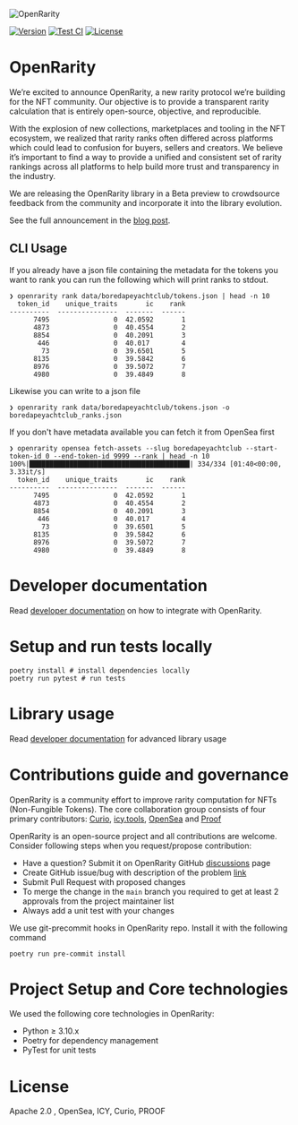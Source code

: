 ![OpenRarity](img/OR_Github_banner.jpg)

[![Version][version-badge]][version-link]
[![Test CI][ci-badge]][ci-link]
[![License][license-badge]][license-link]


# OpenRarity

We’re excited to announce OpenRarity, a new rarity protocol we’re building for the NFT community. Our objective is to provide a transparent rarity calculation that is entirely open-source, objective, and reproducible.

With the explosion of new collections, marketplaces and tooling in the NFT ecosystem, we realized that rarity ranks often differed across platforms which could lead to confusion for buyers, sellers and creators. We believe it’s important to find a way to provide a unified and consistent set of rarity rankings across all platforms to help build more trust and transparency in the industry.

We are releasing the OpenRarity library in a Beta preview to crowdsource feedback from the community and incorporate it into the library evolution.

See the full announcement in the [blog post](https://mirror.xyz/openrarity.eth/LUoJnybWuNYedIQHD6RRdX1SS9MiowdI6a69X-lefGM).

## CLI Usage


If you already have a json file containing the metadata for the tokens you want to rank you can run the following which will print ranks to stdout.

```
❯ openrarity rank data/boredapeyachtclub/tokens.json | head -n 10
  token_id    unique_traits       ic    rank
----------  ---------------  -------  ------
      7495                0  42.0592       1
      4873                0  40.4554       2
      8854                0  40.2091       3
       446                0  40.017        4
        73                0  39.6501       5
      8135                0  39.5842       6
      8976                0  39.5072       7
      4980                0  39.4849       8
```

Likewise you can write to a json file
```
❯ openrarity rank data/boredapeyachtclub/tokens.json -o boredapeyachtclub_ranks.json
```


If you don't have metadata available you can fetch it from OpenSea first
```
❯ openrarity opensea fetch-assets --slug boredapeyachtclub --start-token-id 0 --end-token-id 9999 --rank | head -n 10
100%|████████████████████████████████████████| 334/334 [01:40<00:00,  3.33it/s]
  token_id    unique_traits       ic    rank
----------  ---------------  -------  ------
      7495                0  42.0592       1
      4873                0  40.4554       2
      8854                0  40.2091       3
       446                0  40.017        4
        73                0  39.6501       5
      8135                0  39.5842       6
      8976                0  39.5072       7
      4980                0  39.4849       8
```

# Developer documentation

Read [developer documentation](https://openrarity.gitbook.io/developers/) on how to integrate with OpenRarity.

# Setup and run tests locally

```
poetry install # install dependencies locally
poetry run pytest # run tests
```

# Library usage
Read [developer documentation](https://openrarity.gitbook.io/developers/) for advanced library usage


# Contributions guide and governance

OpenRarity is a community effort to improve rarity computation for NFTs (Non-Fungible Tokens). The core collaboration group consists of four primary contributors: [Curio](https://curio.tools), [icy.tools](https://icy.tools), [OpenSea](https://opensea.io) and [Proof](https://www.proof.xyz/)

OpenRarity is an open-source project and all contributions are welcome. Consider following steps when you request/propose contribution:

- Have a question? Submit it on OpenRarity GitHub  [discussions](https://github.com/ProjectOpenSea/open-rarity/discussions) page
- Create GitHub issue/bug with description of the problem [link](https://github.com/ProjectOpenSea/open-rarity/issues/new?assignees=impreso&labels=bug&template=bug_report.md&title=)
- Submit Pull Request with proposed changes
- To merge the change in the `main` branch you required to get at least 2 approvals from the project maintainer list
- Always add a unit test with your changes

We use git-precommit hooks in OpenRarity repo. Install it with the following command
```
poetry run pre-commit install
```

# Project Setup and Core technologies

We used the following core technologies in OpenRarity:

- Python ≥ 3.10.x
- Poetry for dependency management
- PyTest for unit tests

# License

Apache 2.0 , OpenSea, ICY, Curio, PROOF



[license-badge]: https://img.shields.io/github/license/ProjectOpenSea/open-rarity
[license-link]: https://github.com/ProjectOpenSea/open-rarity/blob/main/LICENSE
[ci-badge]: https://github.com/ProjectOpenSea/open-rarity/actions/workflows/tests.yaml/badge.svg
[ci-link]: https://github.com/ProjectOpenSea/open-rarity/actions/workflows/tests.yaml
[version-badge]: https://img.shields.io/github/v/release/ProjectOpenSea/open-rarity
[version-link]: https://github.com/ProjectOpenSea/open-rarity/releases?display_name=tag
